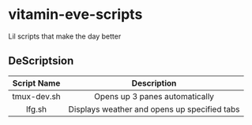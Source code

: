 # vitamin-eve-scripts
Lil scripts that make the day better

## DeScriptsion

| Script Name | Description |
:-: | :-: |
| tmux-dev.sh | Opens up 3 panes automatically |
| lfg.sh | Displays weather and opens up specified tabs |
